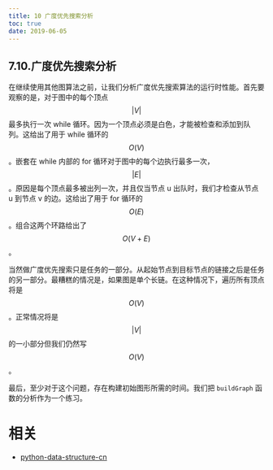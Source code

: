 ```yaml
---
title: 10 广度优先搜索分析
toc: true
date: 2019-06-05
---
```

## 7.10.广度优先搜索分析

在继续使用其他图算法之前，让我们分析广度优先搜索算法的运行时性能。首先要观察的是，对于图中的每个顶点 $$|V|$$ 最多执行一次 while 循环。因为一个顶点必须是白色，才能被检查和添加到队列。这给出了用于 while 循环的 $$O(V)$$。嵌套在 while 内部的 for 循环对于图中的每个边执行最多一次，$$|E|$$。原因是每个顶点最多被出列一次，并且仅当节点 u 出队时，我们才检查从节点 u 到节点 v 的边。这给出了用于 for 循环的 $$O(E)$$ 。组合这两个环路给出了 $$O(V+E)$$。

当然做广度优先搜索只是任务的一部分。从起始节点到目标节点的链接之后是任务的另一部分。最糟糕的情况是，如果图是单个长链。在这种情况下，遍历所有顶点将是 $$O(V)$$。正常情况将是 $$|V|$$ 的一小部分但我们仍然写 $$O(V)$$。

最后，至少对于这个问题，存在构建初始图形所需的时间。我们把 `buildGraph` 函数的分析作为一个练习。




# 相关

- [python-data-structure-cn](https://github.com/facert/python-data-structure-cn)
